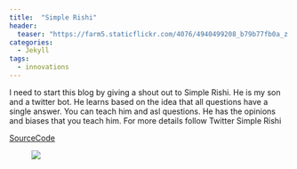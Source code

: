 ```yaml
---
title:  "Simple Rishi"
header:
  teaser: "https://farm5.staticflickr.com/4076/4940499208_b79b77fb0a_z.jpg"
categories: 
  - Jekyll
tags:
  - innovations
---
```


I need to start this blog by giving a shout out to Simple Rishi. He is my son and a twitter bot. He learns based on the idea that all questions have a single answer. You can teach him and asl questions. He has the opinions and biases that you teach him. For more details follow Twitter Simple Rishi

[SourceCode](https://github.com/Rishi333/SimpleRishi)

<figure>
  <img src="/Blog/images/twitter.jpeg">
</figure>
